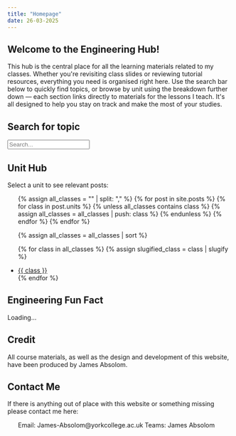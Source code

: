 ```yaml
---
title: "Homepage"
date: 26-03-2025
---
```

<head>
  <link rel="shortcut icon" type="image/png" href="https://engineeringshare.github.io/engineering-hub/favicon.png">
</head>

## Welcome to the Engineering Hub!

This hub is the central place for all the learning materials related to my classes. Whether you're revisiting class slides or reviewing tutorial resources, everything you need is organised right here. Use the search bar below to quickly find topics, or browse by unit using the breakdown further down — each section links directly to materials for the lessons I teach. It's all designed to help you stay on track and make the most of your studies.

## Search for topic

<input type="text" id="search-input" placeholder="Search...">
<ul id="results-container"></ul>

<script src="https://cdnjs.cloudflare.com/ajax/libs/simple-jekyll-search/1.9.2/simple-jekyll-search.min.js"></script>

<script>
  SimpleJekyllSearch({
    searchInput: document.getElementById('search-input'),
    resultsContainer: document.getElementById('results-container'),
    json: 'search.json',
    searchResultTemplate: '<li><a href="{url}">{title}</a></li>',
    noResultsText: 'No results found',
    limit: 20
  })
</script>

## Unit Hub

<p>Select a unit to see relevant posts:</p>

<ul>
  {% assign all_classes = "" | split: "," %}
  {% for post in site.posts %}
    {% for class in post.units %}
      {% unless all_classes contains class %}
        {% assign all_classes = all_classes | push: class %}
      {% endunless %}
    {% endfor %}
  {% endfor %}

  {% assign all_classes = all_classes | sort %}

  {% for class in all_classes %}
    {% assign slugified_class = class | slugify %}
    <li><a href="{{ '/classes/' | append: slugified_class | relative_url }}">{{ class }}</a></li>
  {% endfor %}

</ul>

## Engineering Fun Fact

<span id="fun-fact">Loading...

<script src="https://engineeringshare.github.io/engineering-hub/fun-fact.js" defer></script>

## Credit
All course materials, as well as the design and development of this website, have been produced by James Absolom.

## Contact Me
If there is anything out of place with this website or something missing please contact me here:

<ul>
Email: James-Absolom@yorkcollege.ac.uk
Teams: James Absolom
</ul>